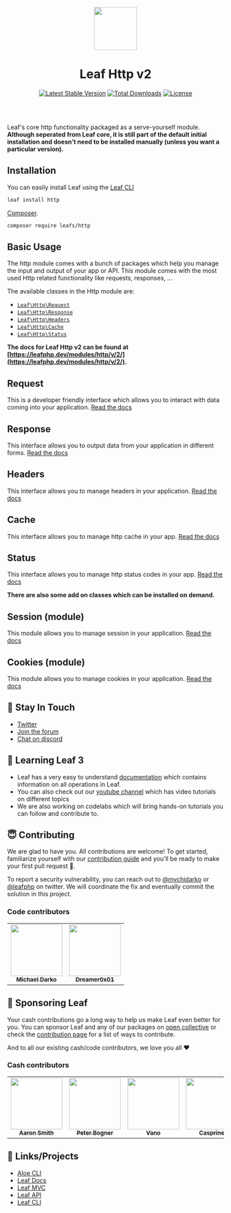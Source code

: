<!-- markdownlint-disable no-inline-html -->
<p align="center">
  <br><br>
  <img src="https://leafphp.netlify.app/assets/img/leaf3-logo.png" height="100"/>
  <br>
</p>

<h1 align="center">Leaf Http v2</h1>

<p align="center">
	<a href="https://packagist.org/packages/leafs/http"
		><img
			src="https://poser.pugx.org/leafs/http/v/stable"
			alt="Latest Stable Version"
	/></a>
	<a href="https://packagist.org/packages/leafs/http"
		><img
			src="https://poser.pugx.org/leafs/http/downloads"
			alt="Total Downloads"
	/></a>
	<a href="https://packagist.org/packages/leafs/http"
		><img
			src="https://poser.pugx.org/leafs/http/license"
			alt="License"
	/></a>
</p>
<br />
<br />

Leaf's core http functionality packaged as a serve-yourself module. **Although seperated from Leaf core, it is still part of the default initial installation and doesn't need to be installed manually (unless you want a particular version).**

## Installation

You can easily install Leaf using the [Leaf CLI](https://cli.leafphp.dev)

```sh
leaf install http
```

[Composer](https://getcomposer.org/).

```bash
composer require leafs/http
```

## Basic Usage

The http module comes with a bunch of packages which help you manage the input and output of your app or API. This module comes with the most used Http related functionality like requests, responses, ...

The available classes in the Http module are:

- [`Leaf\Http\Request`](https://leafphp.dev/modules/http/request)
- [`Leaf\Http\Response`](https://leafphp.dev/modules/http/response)
- [`Leaf\Http\Headers`](https://leafphp.dev/modules/http/headers)
- [`Leaf\Http\Cache`](https://leafphp.dev/modules/http/cache)
- [`Leaf\Http\Status`](https://leafphp.dev/modules/http/status)

**The docs for Leaf Http v2 can be found at [https://leafphp.dev/modules/http/v/2/](https://leafphp.dev/modules/http/v/2/).**

## Request

This is a developer friendly interface which allows you to interact with data coming into your application. [Read the docs](https://leafphp.dev/modules/http/request)

## Response

This interface allows you to output data from your application in different forms. [Read the docs](https://leafphp.dev/modules/http/response)

## Headers

This interface allows you to manage headers in your application. [Read the docs](https://leafphp.dev/modules/http/headers)

## Cache

This interface allows you to manage http cache in your app. [Read the docs](https://leafphp.dev/modules/http/cache)

## Status

This interface allows you to manage http status codes in your app. [Read the docs](https://leafphp.dev/modules/http/status)

**There are also some add on classes which can be installed on demand.**

## Session (module)

This module allows you to manage session in your application. [Read the docs](/modules/session/)

## Cookies (module)

This module allows you to manage cookies in your application. [Read the docs](/modules/cookies)

## 💬 Stay In Touch

- [Twitter](https://twitter.com/leafphp)
- [Join the forum](https://github.com/leafsphp/leaf/discussions/37)
- [Chat on discord](https://discord.com/invite/Pkrm9NJPE3)

## 📓 Learning Leaf 3

- Leaf has a very easy to understand [documentation](https://leafphp.dev) which contains information on all operations in Leaf.
- You can also check out our [youtube channel](https://www.youtube.com/channel/UCllE-GsYy10RkxBUK0HIffw) which has video tutorials on different topics
- We are also working on codelabs which will bring hands-on tutorials you can follow and contribute to.

## 😇 Contributing

We are glad to have you. All contributions are welcome! To get started, familiarize yourself with our [contribution guide](https://leafphp.dev/community/contributing.html) and you'll be ready to make your first pull request 🚀.

To report a security vulnerability, you can reach out to [@mychidarko](https://twitter.com/mychidarko) or [@leafphp](https://twitter.com/leafphp) on twitter. We will coordinate the fix and eventually commit the solution in this project.

### Code contributors

<table>
	<tr>
		<td align="center">
			<a href="https://github.com/mychidarko">
				<img src="https://avatars.githubusercontent.com/u/26604242?v=4" width="120px" alt=""/>
				<br />
				<sub>
					<b>Michael Darko</b>
				</sub>
			</a>
		</td>
    <td align="center">
			<a href="https://github.com/Dreamer0x01">
				<img src="https://avatars.githubusercontent.com/u/12978365?v=4" width="120px" alt=""/>
				<br />
				<sub>
					<b>Dreamer0x01</b>
				</sub>
			</a>
		</td>
	</tr>
</table>

## 🤩 Sponsoring Leaf

Your cash contributions go a long way to help us make Leaf even better for you. You can sponsor Leaf and any of our packages on [open collective](https://opencollective.com/leaf) or check the [contribution page](https://leafphp.dev/support/) for a list of ways to contribute.

And to all our existing cash/code contributors, we love you all ❤️

### Cash contributors

<table>
	<tr>
		<td align="center">
			<a href="https://opencollective.com/aaron-smith3">
				<img src="https://images.opencollective.com/aaron-smith3/08ee620/avatar/256.png" width="120px" alt=""/>
				<br />
				<sub><b>Aaron Smith</b></sub>
			</a>
		</td>
		<td align="center">
			<a href="https://opencollective.com/peter-bogner">
				<img src="https://images.opencollective.com/peter-bogner/avatar/256.png" width="120px" alt=""/>
				<br />
				<sub><b>Peter Bogner</b></sub>
			</a>
		</td>
		<td align="center">
			<a href="#">
				<img src="https://images.opencollective.com/guest-32634fda/avatar.png" width="120px" alt=""/>
				<br />
				<sub><b>Vano</b></sub>
			</a>
		</td>
    <td align="center">
      <a href="#">
        <img
          src="https://images.opencollective.com/guest-c72a498e/avatar.png"
          width="120px"
          alt=""
        />
        <br />
        <sub><b>Casprine</b></sub>
      </a>
    </td>
	</tr>
</table>

## 🤯 Links/Projects

- [Aloe CLI](https://leafphp.dev/aloe-cli/)
- [Leaf Docs](https://leafphp.dev)
- [Leaf MVC](https://mvc.leafphp.dev)
- [Leaf API](https://api.leafphp.dev)
- [Leaf CLI](https://cli.leafphp.dev)
